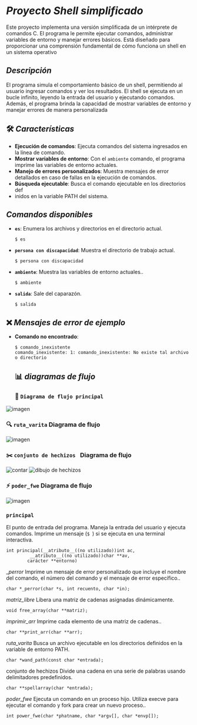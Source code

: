 # _Proyecto Shell simplificado_
Este proyecto implementa una versión simplificada de un intérprete de comandos C. El programa le permite ejecutar comandos, administrar variables de entorno y manejar errores básicos. Está diseñado para proporcionar una comprensión fundamental de cómo funciona un shell en un sistema operativo

## _Descripción_
El programa simula el comportamiento básico de un shell, permitiendo al usuario ingresar comandos y ver los resultados. El shell se ejecuta en un bucle infinito, leyendo la entrada del usuario y ejecutando comandos. Además, el programa brinda la capacidad de mostrar variables de entorno y manejar errores de manera personalizada

## 🛠️ _Características_

- **Ejecución de comandos**: Ejecuta comandos del sistema ingresados ​​en la línea de comando.
- **Mostrar variables de entorno**: Con el `ambiente` comando, el programa imprime las variables de entorno actuales.
- **Manejo de errores personalizados**: Muestra mensajes de error detallados en caso de fallas en la ejecución de comandos.
- **Búsqueda ejecutable**: Busca el comando ejecutable en los directorios def
- inidos en la variable PATH del sistema.

## _Comandos disponibles_

- **`es`**: Enumera los archivos y directorios en el directorio actual.

    ```intento
    $ es
    ```

- **`persona con discapacidad`**: Muestra el directorio de trabajo actual.

    ```intento
    $ persona con discapacidad
    ```

- **`ambiente`**: Muestra las variables de entorno actuales..

    ```intento
    $ ambiente
    ```

- **`salida`**: Sale del caparazón.

    ```intento
    $ salida
    ```
## ❌ _Mensajes de error de ejemplo_

- **Comando no encontrado**:

    ```intento
    $ comando_inexistente
    comando_inexistente: 1: comando_inexistente: No existe tal archivo o directorio
    ```

    ## 📊 _diagramas de flujo_
  
  ### 🧩 `Diagrama de flujo principal`
 ![imagen](https://github.com/user-attachments/assets/4c01c501-fec2-4168-b845-4a10a5116340)

### 🔍 `ruta_varita` Diagrama de flujo
![imagen](https://github.com/user-attachments/assets/499187ae-a990-406c-ac7d-00dab612ea5d)

### ✂️ `conjunto de hechizos ` Diagrama de flujo
![contar](https://github.com/user-attachments/assets/4f3a0c88-ec61-4a99-8892-e19e92efa57e)
![dibujo de hechizos](https://github.com/user-attachments/assets/738ee4f6-3890-4d0f-94b2-bc3d58a7ae10)

### ⚡ `poder_fwe` Diagrama de flujo
![imagen](https://github.com/user-attachments/assets/bb55fda4-e184-403b-8456-175b3bce1989)

### `principal`

El punto de entrada del programa. Maneja la entrada del usuario y ejecuta comandos. Imprime un mensaje (`$ `) si se ejecuta en una terminal interactiva.

```
int principal(__atributo__((no utilizado))int ac,
         __atributo__((no utilizado))char **av,
        carácter **entorno)
```
__perror_
Imprime un mensaje de error personalizado que incluye el nombre del comando, el número del comando y el mensaje de error específico..
```
char *_perror(char *s, int recuento, char *in);
```
_matriz_libre_
Libera una matriz de cadenas asignadas dinámicamente.
```
void free_array(char **matriz);
```
_imprimir_arr_
Imprime cada elemento de una matriz de cadenas..
```
char **print_arr(char **arr);
```
_ruta_varita_
Busca un archivo ejecutable en los directorios definidos en la variable de entorno PATH.
```
char *wand_path(const char *entrada);
```
conjunto de hechizos
Divide una cadena en una serie de palabras usando delimitadores predefinidos.
```
char **spellarray(char *entrada);
```
_poder_fwe_
Ejecuta un comando en un proceso hijo. Utiliza execve para ejecutar el comando y fork para crear un nuevo proceso..
```
int power_fwe(char *phatname, char *argv[], char *envp[]);
```
